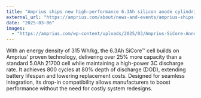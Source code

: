 ```yaml
---
title: "Amprius ships new high-performance 6.3Ah silicon anode cylindrical cell to Fortune 500 company"
external_url: "https://amprius.com/about/news-and-events/amprius-ships-new-high-performance-6-3ah-silicon-anode-cylindrical-cell-to-fortune-500-company/"
date: "2025-03-06"
images:
  - "https://amprius.com/wp-content/uploads/2025/03/Amprius-SiCore-Announcement-FINAL-16x9-1.jpg"
---
```


With an energy density of 315 Wh/kg, the 6.3Ah SiCore™ cell builds on Amprius’ proven technology, delivering over 25% more capacity than a standard 5.0Ah 21700 cell while maintaining a high-power 3C discharge rate. It achieves 800 cycles at 80% depth of discharge (DOD), extending battery lifespan and lowering replacement costs. Designed for seamless integration, its drop-in compatibility allows manufacturers to boost performance without the need for costly system redesigns.
